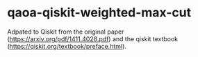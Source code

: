 # qaoa-qiskit-weighted-max-cut
Adpated to Qiskit from the original paper (https://arxiv.org/pdf/1411.4028.pdf) and the qiskit textbook (https://qiskit.org/textbook/preface.html).
